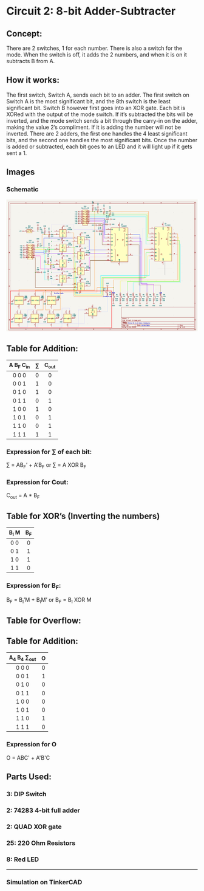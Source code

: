 # Circuit 2: 8-bit Adder-Subtracter 
## Concept:
There are 2 switches, 1 for each number. There is also a switch for the mode. When the switch is off, it adds the 2 numbers, and when it is on it subtracts B from A. 
## How it works:
The first switch, Switch A, sends each bit to an adder. The first switch on Switch A is the most significant bit, and the 8th switch is the least significant bit. Switch B however first goes into an XOR gate. Each bit is XORed with the output of the mode switch. If it’s subtracted the bits will be inverted, and the mode switch sends a bit through the carry-in on the adder, making the value 2’s compliment. If it is adding the number will not be inverted. There are 2 adders, the first one handles the 4 least significant bits, and the second one handles the most significant bits. Once the number is added or subtracted, each bit goes to an LED and it will light up if it gets sent a 1. 

## Images
### Schematic
![Circuit 2 Schematic](Circuit_2_Schematic.png)

## Table for Addition:		
| A B<sub>F</sub> C<sub>in</sub> | ∑   | C<sub>out</sub> |	
| :----------: | :-: | :----: |
| 0 0 0	       | 0	 | 0      | 
| 0 0 1 	     | 1	 | 0	    |	
| 0 1 0        | 1   | 0	    |	
| 0 1 1        | 0	 | 1	    |
| 1 0 0	       | 1	 | 0      |
| 1 0 1        | 0	 | 1      |
| 1 1 0	       | 0   | 1      |
| 1 1 1        | 1   | 1      |

### Expression for ∑ of each bit:
∑ = AB<sub>F</sub>’ + A’B<sub>F</sub> or ∑ = A XOR B<sub>F</sub>

### Expression for Cout:
C<sub>out</sub> = A * B<sub>F</sub>

## Table for XOR’s (Inverting the numbers)
|B<sub>I</sub> M |	B<sub>F</sub> |
| :---: | :--: |
| 0	0   | 0    |
| 0 1   | 1    |
| 1 0   | 1    |
| 1 1   | 0    |

### Expression for B<sub>F</sub>: 
B<sub>F</sub> = B<sub>I</sub>’M + B<sub>I</sub>M’ or B<sub>F</sub> = B<sub>I</sub> XOR M

## Table for Overflow:
## Table for Addition:		
| A<sub>4</sub> B<sub>4</sub> ∑<sub>out</sub> | O |
| :----------: | :-: |
| 0 0 0	       | 0	 | 
| 0 0 1 	     | 1	 |
| 0 1 0        | 0   |
| 0 1 1        | 0	 |
| 1 0 0	       | 0	 |
| 1 0 1        | 0	 |
| 1 1 0	       | 1   |
| 1 1 1        | 0   |

### Expression for O
O = ABC' + A'B'C

## Parts Used:
### 3: DIP Switch
### 2: 74283 4-bit full adder
### 2: QUAD XOR gate
### 25: 220 Ohm Resistors
### 8: Red LED

***
### Simulation on TinkerCAD

